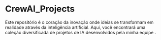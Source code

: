 # CrewAI_Projects
Este repositório é o coração da inovação onde ideias se transformam em realidade através da inteligência artificial. Aqui, você encontrará uma coleção diversificada de projetos de IA desenvolvidos pela minha equipe . 
